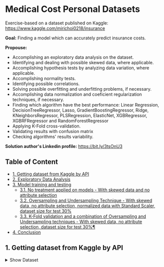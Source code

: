 # Medical Cost Personal Datasets

Exercise-based on a dataset published on Kaggle: https://www.kaggle.com/mirichoi0218/insurance

**Goal:** Finding a model which can accurately predict insurance costs.

**Propouse:**

- Accomplishing an exploratory data analysis on the dataset.
- Identifying and dealing with possible skewed data, where applicable.
- Accomplishing hypothesis tests by analyzing data variation, where applicable.
- Accomplishing normality tests.
- Identifying possible correlations.
- Solving possible overfitting and underfitting problems, if necessary.
- Accomplishing data normalization and coeficient regularization techniques, if necessary.
- Finding which algorithm have the best performance: Linear Regression, DecisionTreeRegressor, Lasso, GradientBoostingRegressor, Ridge, KNeighborsRegressor, PLSRegression, ElasticNet, XGBRegressor, XGBRFRegressor and RandomForestRegressor
- Applying K-Fold cross-validation.
- Validating results with confusion matrix
- Checking algorithms' results variability.

**Solution author's Linkedin profile:** https://bit.ly/3tsOnU3

## Table of Content
- [1. Getting dataset from Kaggle by API]()
- [2. Exploratory Data Analysis]()
- [3. Model training and testing]()
  * [3.1. No treatment applied on models - With skewed data and no attribute selection]()
  * [3.2. Oversampling and Undersampling Technique - With skewed data, no attribute selection, normalized data with Standard Scaler, dataset size for test 30%]()
  * [3.3. K-Fold validation and a combination of Oversampling and Undersampling techniques - With skewed data, no attribute selection, dataset size for test 30%¶]()
- [4. Conclusion]()

## 1. Getting dataset from Kaggle by API

<details><summary>Show Dataset</summary>
<p align="center">
  <img src="https://github.com/TheVini/DataScience/blob/master/regression/insurance_forecast/src/Image_001.png" width="350">
  <img src="https://github.com/TheVini/DataScience/blob/master/regression/insurance_forecast/src/Image_002.png" width="350">
</p>
</details>
